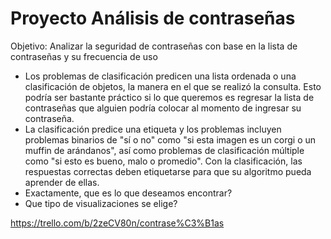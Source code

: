 # Proyecto Análisis de contraseñas

Objetivo: Analizar la seguridad de contraseñas con base en la lista de contraseñas y su frecuencia de uso

- Los problemas de clasificación predicen una lista ordenada o una clasificación de objetos, la manera en el que se realizó la consulta. Esto podría ser bastante práctico si lo que queremos es regresar la lista de contraseñas que alguien podría colocar al momento de ingresar su contraseña.
- La clasificación predice una etiqueta y los problemas incluyen problemas binarios de "sí o no" como "si esta imagen es un corgi o un muffin de arándanos", así como problemas de clasificación múltiple como "si esto es bueno, malo o promedio". Con la clasificación, las respuestas correctas deben etiquetarse para que su algoritmo pueda aprender de ellas.
- Exactamente, que es lo que deseamos encontrar?
- Que tipo de visualizaciones se elige?

https://trello.com/b/2zeCV80n/contrase%C3%B1as
